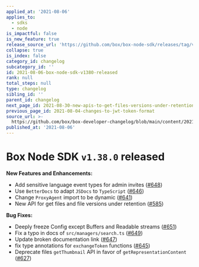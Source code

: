 ```yaml
---
applied_at: '2021-08-06'
applies_to:
  - sdks
  - node
is_impactful: false
is_new_feature: true
release_source_url: 'https://github.com/box/box-node-sdk/releases/tag/v1.38.0'
collapse: true
is_index: false
category_id: changelog
subcategory_id: ''
id: 2021-08-06-box-node-sdk-v1380-released
rank: null
total_steps: null
type: changelog
sibling_id: ''
parent_id: changelog
next_page_id: 2021-08-30-new-apis-to-get-files-versions-under-retention
previous_page_id: 2021-08-04-changes-to-jwt-token-format
source_url: >-
  https://github.com/box/box-developer-changelog/blob/main/content/2021/08-06-box-node-sdk-v1380-released.md
published_at: '2021-08-06'
---
```

# Box Node SDK `v1.38.0` released

**New Features and Enhancements:**

* Add sensitive language event types for admin invites ([#648][1])
* Use `BetterDocs` to adapt `JSDocs` to `TypeScript` ([#646][2])
* Change `ProxyAgent` import to be dynamic ([#641][3])
* New API for get files and file versions under retention ([#585][4])

**Bug Fixes:**

* Deeply freeze Config except Buffers and Readable streams ([#651][5])
* Fix a typo in docs of `src/managers/search.ts` ([#649][6])
* Update broken documentation link ([#647][7])
* fix type annotations for `exchangeToken` functions ([#645][8])
* Deprecate files `getThumbnail` API in favor of 
  `getRepresentationContent` ([#627][9])

[1]: https://github.com/box/box-node-sdk/pull/648

[2]: https://github.com/box/box-node-sdk/pull/646

[3]: https://github.com/box/box-node-sdk/pull/641

[4]: https://github.com/box/box-node-sdk/pull/585

[5]: https://github.com/box/box-node-sdk/pull/651

[6]: https://github.com/box/box-node-sdk/pull/649

[7]: https://github.com/box/box-node-sdk/pull/647

[8]: https://github.com/box/box-node-sdk/pull/645

[9]: https://github.com/box/box-node-sdk/pull/627